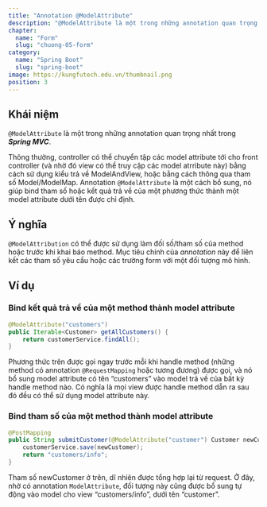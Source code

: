 ```yaml
---
title: "Annotation @ModelAttribute"
description: "@ModelAttribute là một trong những annotation quan trọng nhất trong Spring MVC."
chapter:
  name: "Form"
  slug: "chuong-05-form"
category:
  name: "Spring Boot"
  slug: "spring-boot"
image: https://kungfutech.edu.vn/thumbnail.png
position: 3
---
```


## Khái niệm

`@ModelAttribute` là một trong những annotation quan trọng nhất trong **_Spring MVC_**.

Thông thường, controller có thể chuyển tập các model attribute tới cho front controller (và nhờ đó view có thể truy cập các model atrribute này) bằng cách sử dụng kiểu trả về ModelAndView, hoặc bằng cách thông qua tham số Model/ModelMap.
Annotation `@ModelAttribute` là một cách bổ sung, nó giúp bind tham số hoặc kết quả trả về của một phương thức thành một model attribute dưới tên được chỉ định.

## Ý nghĩa

`@ModelAttribution` có thể được sử dụng làm đối số/tham số của method hoặc trước khi khai báo method. Mục tiêu chính của _annotation_ này để liên kết các tham số yêu cầu hoặc các trường form với một đối tượng mô hình.

## Ví dụ

### Bind kết quả trả về của một method thành model attribute

```java
@ModelAttribute("customers")
public Iterable<Customer> getAllCustomers() {
    return customerService.findAll();
}
```

Phương thức trên được gọi ngay trước mỗi khi handle method (những method có annotation `@RequestMapping` hoặc tương đương) được gọi, và nó bổ sung model attribute có tên “customers” vào model trả về của bất kỳ handle method nào. Có nghĩa là mọi view được handle method dẫn ra sau đó đều có thể sử dụng model attribute này.

### Bind tham số của một method thành model attribute

```java
@PostMapping
public String submitCustomer(@ModelAttribute("customer") Customer newCustomer) {
    customerService.save(newCustomer);
    return "customers/info";
}
```

Tham số newCustomer ở trên, dĩ nhiên được tổng hợp lại từ request. Ở đây, nhờ có annotation `ModelAttribute`, đối tượng này cũng được bổ sung tự động vào model cho view “customers/info”, dưới tên “customer”.
